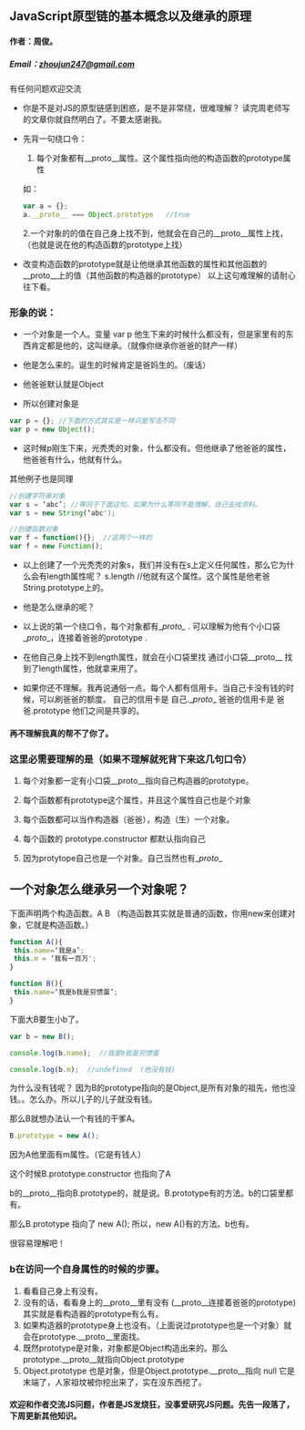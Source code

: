 
## JavaScript原型链的基本概念以及继承的原理

#### 作者：周俊。
##### Email：zhoujun247@gmail.com

 有任何问题欢迎交流

* 你是不是对JS的原型链感到困惑，是不是非常绕，很难理解？
读完周老师写的文章你就自然明白了。不要太感谢我。

* 先背一句绕口令：
  1. 每个对象都有\__proto__属性。这个属性指向他的构造函数的prototype属性

  如：

  ```js
  var a = {};
  a.__proto__ === Object.prototype   //true
  ```

  2.一个对象的的值在自己身上找不到，他就会在自己的__proto__属性上找，（也就是说在他的构造函数的prototype上找）

* 改变构造函数的prototype就是让他继承其他函数的属性和其他函数的\__proto__上的值（其他函数的构造器的prototype）
以上这句难理解的请耐心往下看。

### 形象的说：
* 一个对象是一个人。变量 var p  他生下来的时候什么都没有，但是家里有的东西肯定都是他的，这叫继承。（就像你继承你爸爸的财产一样）

* 他是怎么来的。诞生的时候肯定是爸妈生的。（废话）
* 他爸爸默认就是Object

* 所以创建对象是
```js
var p = {}; //下面的方式其实是一样只是写法不同
var p = new Object();
```

* 这时候p刚生下来，光秃秃的对象，什么都没有。但他继承了他爸爸的属性，他爸爸有什么，他就有什么。

其他例子也是同理
```js
//创建字符串对象
var s = ‘abc’; //等同于下面这句。如果为什么等同不能理解，自己去找资料。
var s = new String(‘abc');
```
```js
//创建函数对象
var f = function(){};  //这两个一样的
var f = new Function();
```

* 以上创建了一个光秃秃的对象s，我们并没有在s上定义任何属性，那么它为什么会有length属性呢？
s.length //他就有这个属性。这个属性是他老爸String.prototype上的。

* 他是怎么继承的呢？

* 以上说的第一个绕口令，每个对象都有\__proto\__ . 可以理解为他有个小口袋 \__proto__，连接着爸爸的prototype .

* 在他自己身上找不到length属性，就会在小口袋里找
通过小口袋__proto__ 找到了length属性，他就拿来用了。

* 如果你还不理解。我再说通俗一点。每个人都有信用卡。当自己卡没有钱的时候，可以刷爸爸的额度。
自己的信用卡是 自己.\__proto__    爸爸的信用卡是 爸爸.prototype 他们之间是共享的。

#### 再不理解我真的帮不了你了。

### 这里必需要理解的是（如果不理解就死背下来这几句口令）

1. 每个对象都一定有小口袋\__proto__指向自己构造器的prototype。

2. 每个函数都有prototype这个属性，并且这个属性自己也是个对象

3. 每个函数都可以当作构造器（爸爸），构造（生）一个对象。

4. 每个函数的 prototype.constructor 都默认指向自己

5. 因为protytope自己也是一个对象。自己当然也有\__proto__

## 一个对象怎么继承另一个对象呢？
下面声明两个构造函数。A B （构造函数其实就是普通的函数，你用new来创建对象，它就是构造函数。）
```js
function A(){
 this.name=‘我是a’;
 this.m = ‘我有一百万';
}
```
```js
function B(){
 this.name=‘我是b我是穷惯蛋’;
}
```
下面大B要生小b了。
```js
var b = new B();

console.log(b.name);  //我是b我是穷惯蛋

console.log(b.m);  //undefined  (他没有钱)
```
为什么没有钱呢？
因为B的prototype指向的是Object,是所有对象的祖先，他也没钱。。怎么办。所以儿子的儿子就没有钱。

那么B就想办法认一个有钱的干爹A。
```js
B.prototype = new A();
```
因为A他里面有m属性。（它是有钱人）

这个时候B.prototype.constructor 也指向了A

b的__proto__指向B.prototype的，就是说。B.prototype有的方法。b的口袋里都有。

那么B.prototype 指向了 new A(); 所以，new A()有的方法。b也有。

很容易理解吧！

### b在访问一个自身属性的时候的步骤。
1. 看看自己身上有没有。
2. 没有的话，看看身上的\__proto\__里有没有 (\__proto__连接着爸爸的prototype)其实就是看构造器的prototype有么有。
3. 如果构造器的prototype身上也没有。（上面说过prototype也是一个对象）就会在prototype.\__proto__里面找。
4. 既然prototype是对象，对象都是Object构造出来的。那么prototype.\__proto__就指向Object.prototype
5. Object.prototype 也是对象，但是Object.prototype.\__proto__指向 null 它是末端了，人家祖坟被你挖出来了，实在没东西挖了。


#### 欢迎和作者交流JS问题，作者是JS发烧狂，没事爱研究JS问题。先告一段落了，下周更新其他知识。
